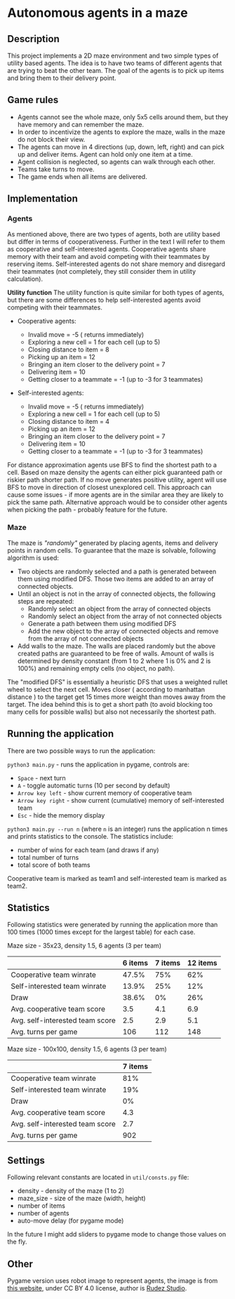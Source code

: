 # Autonomous agents in a maze

## Description
This project implements a 2D maze environment and two simple types of utility based agents.
The idea is to have two teams of different agents that are trying to beat the other team.
The goal of the agents is to pick up items and bring them to their delivery point.

## Game rules
- Agents cannot see the whole maze, only 5x5 cells around them, but they have memory and can remember the maze.
- In order to incentivize the agents to explore the maze, walls in the maze do not block their view.
- The agents can move in 4 directions (up, down, left, right) and can pick up and deliver items.
Agent can hold only one item at a time.
- Agent collision is neglected, so agents can walk through each other.
- Teams take turns to move.
- The game ends when all items are delivered.

## Implementation

### Agents
As mentioned above, there are two types of agents, both are utility based but differ in terms of cooperativeness.
Further in the text I will refer to them as cooperative and self-interested agents. Cooperative agents share
memory with their team and avoid competing with their teammates by reserving items. 
Self-interested agents do not share memory and disregard their teammates 
(not completely, they still consider them in utility calculation).

**Utility function**
The utility function is quite similar for both types of agents, but there are some differences to 
help self-interested agents avoid competing with their teammates.

- Cooperative agents:
    - Invalid move = -5 ( returns immediately)
    - Exploring a new cell = 1 for each cell (up to 5)
    - Closing distance to item = 8
    - Picking up an item = 12
    - Bringing an item closer to the delivery point = 7
    - Delivering item = 10
    - Getting closer to a teammate = -1 (up to -3 for 3 teammates)

- Self-interested agents:
    - Invalid move = -5 ( returns immediately)
    - Exploring a new cell = 1 for each cell (up to 5)
    - Closing distance to item = 4
    - Picking up an item = 12
    - Bringing an item closer to the delivery point = 7
    - Delivering item = 10
    - Getting closer to a teammate = -1 (up to -3 for 3 teammates)

For distance approximation agents use BFS to find the shortest path to a cell. 
Based on maze density the agents can either pick guaranteed path or riskier path shorter path. 
If no move generates positive utility, agent will use BFS to move in direction of closest unexplored cell.
This approach can cause some issues - if more agents are in the similar area they are likely to pick the same
path. Alternative approach would be to consider other agents when picking the path - probably feature for the future.

### Maze

The maze is *"randomly"* generated by placing agents, items and delivery points in random cells.
To guarantee that the maze is solvable, following algorithm is used:
- Two objects are randomly selected and a path is generated between them using modified DFS.
Those two items are added to an array of connected objects.
- Until an object is not in the array of connected objects, the following steps are repeated:
    - Randomly select an object from the array of connected objects
    - Randomly select an object from the array of not connected objects
    - Generate a path between them using modified DFS
    - Add the new object to the array of connected objects and remove from the array of not connected objects
- Add walls to the maze. The walls are placed randomly but the above created paths are guaranteed to be free of walls.
Amount of walls is determined by density constant (from 1 to 2 where 1 is 0% and 2 is 100%) and remaining empty cells
(no object, no path).

The "modified DFS" is essentially a heuristic DFS that uses a weighted rullet wheel to select the next cell. 
Moves closer ( according to manhattan distance ) to the target get 15 times more weight than moves away from the target.
The idea behind this is to get a short path (to avoid blocking too many cells for possible walls) 
but also not necessarily the shortest path.

## Running the application
There are two possible ways to run the application:

`python3 main.py` - runs the application in pygame, controls are:
- `Space` - next turn
- `A` - toggle automatic turns (10 per second by default)
- `Arrow key left` - show current memory of cooperative team
- `Arrow key right` - show current (cumulative) memory of self-interested team
- `Esc` - hide the memory display

`python3 main.py --run n` (where `n` is an integer) runs the application n times
and prints statistics to the console. The statistics include:
- number of wins for each team (and draws if any)
- total number of turns
- total score of both teams

Cooperative team is marked as team1 and self-interested team is marked as team2.



## Statistics
Following statistics were generated by running the application more than 100 times 
(1000 times except for the largest table) for each case. 


Maze size - 35x23, density 1.5, 6 agents (3 per team)

|                                 | 6 items | 7 items | 12 items |
|---------------------------------|---------|---------|----------|
| Cooperative team winrate        | 47.5%   | 75%     | 62%      |
| Self-interested team winrate    | 13.9%   | 25%     | 12%      |
| Draw                            | 38.6%   | 0%      | 26%      |
| Avg. cooperative team score     | 3.5     | 4.1     | 6.9      |
| Avg. self-interested team score | 2.5     | 2.9     | 5.1      |
| Avg. turns per game             | 106     | 112     | 148      |

Maze size - 100x100, density 1.5, 6 agents (3 per team)

|                                 | 7 items |
|---------------------------------|---------|
| Cooperative team winrate        | 81%     |
| Self-interested team winrate    | 19%     |
| Draw                            | 0%      |
| Avg. cooperative team score     | 4.3     |
| Avg. self-interested team score | 2.7     |
| Avg. turns per game             | 902     |


## Settings
Following relevant constants are located in `util/consts.py` file:
- density - density of the maze (1 to 2)
- maze_size - size of the maze (width, height)
- number of items
- number of agents
- auto-move delay (for pygame mode)

In the future I might add sliders to pygame mode to change those values on the fly.

## Other
Pygame version uses robot image to represent agents, the image 
is from [this website](https://icon-icons.com/icon/technology-robot/113340), under CC BY 4.0 license, author is
[Rudez Studio](https://icon-icons.com/users/VQZEcRjhvoQrxKTiDRNDT/icon-sets/).

